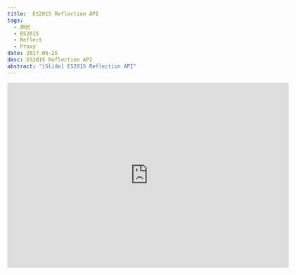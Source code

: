 ```yaml
---
title:  ES2015 Reflection API
tags:
  - 原创
  - ES2015
  - Reflect
  - Proxy
date: 2017-06-26
desc: ES2015 Reflection API
abstract: "[Slide] ES2015 Reflection API"
---
```


<iframe id="ppt" src="https://ppt.baomitu.com/embed/fcadd8ad?style=dark" width="640" height="420" scrolling="no" frameborder="0" webkitallowfullscreen mozallowfullscreen allowfullscreen></iframe>
<script>
;(function() {
var $ = function (e) {return document.querySelector(e)};
var w = $('.post-block');
var p = $('#ppt');
resize();
window.addEventListener('resize', resize);
function resize() {
  var r = w.clientWidth;
  p.width = r;
  p.height = r * 21 / 32;
}
}());
</script>